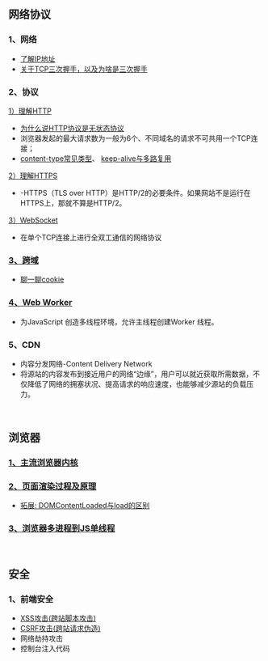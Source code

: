 
## 网络协议

### 1、网络
* [了解IP地址](https://www.jianshu.com/p/ad7cd1d5be45)
* [关于TCP三次握手，以及为啥是三次握手](https://juejin.im/post/5ce39af36fb9a07ed136a9bc)

  
### 2、协议

[1）理解HTTP](http://caibaojian.com/http.html)
  * [为什么说HTTP协议是无状态协议](https://www.cnblogs.com/Jadie/p/6877392.html)
  * 浏览器发起的最大请求数为一般为6个、不同域名的请求不可共用一个TCP连接；
  * [content-type常见类型](https://www.jianshu.com/p/ba40da728806)、 [keep-alive与多路复用](https://juejin.cn/post/6989985247836241957)
      

[2）理解HTTPS](https://mp.weixin.qq.com/s/StqqafHePlBkWAPQZg3NrA)
  * -HTTPS（TLS over HTTP）是HTTP/2的必要条件。如果网站不是运行在HTTPS上，那就不算是HTTP/2。
  
[3）WebSocket](https://www.ruanyifeng.com/blog/2017/05/websocket.html)
* 在单个TCP连接上进行全双工通信的网络协议


### [3、跨域](https://github.com/yang1212/collection-about/issues/22)
  * [聊一聊cookie](https://segmentfault.com/a/1190000004556040)
 
### [4、Web Worker](http://www.ruanyifeng.com/blog/2018/07/web-worker.html)  
* 为JavaScript 创造多线程环境，允许主线程创建Worker 线程。    

### 5、CDN

* 内容分发网络-Content Delivery Network
* 将源站的内容发布到接近用户的网络“边缘”，用户可以就近获取所需数据，不仅降低了网络的拥塞状况、提高请求的响应速度，也能够减少源站的负载压力。

<br/>

## 浏览器
### [1、主流浏览器内核](https://blog.csdn.net/Summer_15/article/details/71249203)

### [2、页面渲染过程及原理](https://segmentfault.com/a/1190000010298038)

* [拓展: DOMContentLoaded与load的区别](https://www.cnblogs.com/caizhenbo/p/6679478.html)

### [3、浏览器多进程到JS单线程](https://segmentfault.com/a/1190000012925872)


<br/>

## 安全
  
  ### 1、前端安全
  * [XSS攻击(跨站脚本攻击)](https://tech.meituan.com/2018/09/27/fe-security.html)
  * [CSRF攻击(跨站请求伪造)](https://tech.meituan.com/2018/10/11/fe-security-csrf.html)
  * 网络劫持攻击
  * 控制台注入代码
